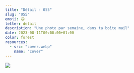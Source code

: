```yaml
---
title: "Détail - 055"
slug: "055"
emoji: 😃
letter: detail
description: "Une photo par semaine, dans ta boîte mail"
date: 2023-08-11T00:00:00+01:00
color: forest
resources:
  - src: "cover.webp"
    name: "cover"
---
```

![](cover)
